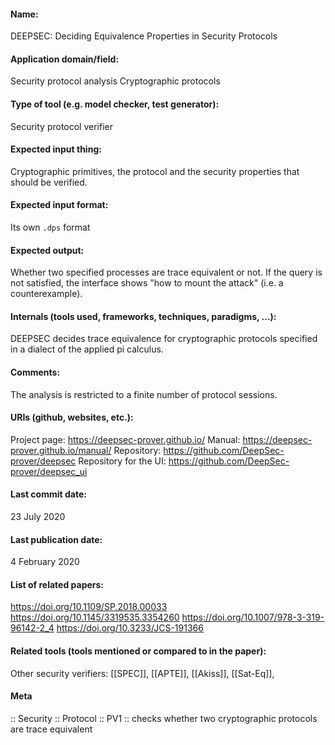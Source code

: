 #### Name:
DEEPSEC: Deciding Equivalence Properties in Security Protocols

#### Application domain/field:
Security protocol analysis
Cryptographic protocols

#### Type of tool (e.g. model checker, test generator):
Security protocol verifier

#### Expected input thing:
Cryptographic primitives, the protocol and the security properties that should be verified.

#### Expected input format:
Its own `.dps` format

#### Expected output:
Whether two specified processes are trace equivalent or not.
If the query is not satisfied, the interface shows "how to mount the attack" (i.e. a counterexample).

#### Internals (tools used, frameworks, techniques, paradigms, ...):
DEEPSEC decides trace equivalence for cryptographic protocols specified in a dialect of the applied pi calculus.

#### Comments:
The analysis is restricted to a finite number of protocol sessions.

#### URIs (github, websites, etc.):
Project page: https://deepsec-prover.github.io/
Manual: https://deepsec-prover.github.io/manual/
Repository: https://github.com/DeepSec-prover/deepsec
Repository for the UI: https://github.com/DeepSec-prover/deepsec_ui

#### Last commit date:
23 July 2020

#### Last publication date:
4 February 2020

#### List of related papers:
https://doi.org/10.1109/SP.2018.00033
https://doi.org/10.1145/3319535.3354260
https://doi.org/10.1007/978-3-319-96142-2_4
https://doi.org/10.3233/JCS-191366

#### Related tools (tools mentioned or compared to in the paper):
Other security verifiers: [[SPEC]], [[APTE]], [[Akiss]], [[Sat-Eq]], 

#### Meta
:: Security
:: Protocol
:: PV1 :: checks whether two cryptographic protocols are trace equivalent